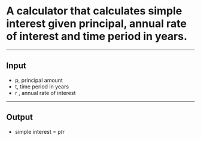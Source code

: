 # A calculator that calculates simple interest given principal, annual rate of interest and time period in years.


---



## Input
 *  p, principal amount
 *  t, time period in years
 *  r , annual rate of interest

---


   
## Output
 * simple interest = p*t*r
